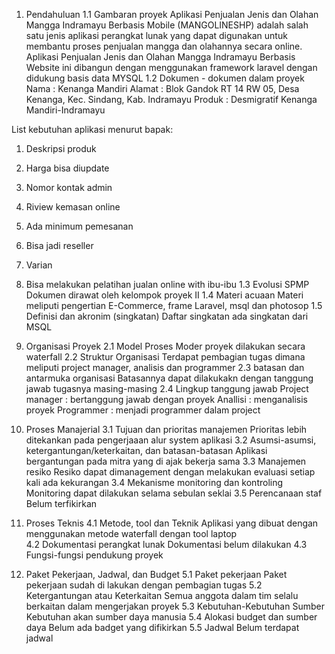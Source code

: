 1.	Pendahuluan
1.1 Gambaran proyek
Aplikasi Penjualan Jenis dan Olahan Mangga Indramayu Berbasis Mobile (MANGOLINESHP) adalah salah satu jenis aplikasi perangkat lunak yang dapat digunakan untuk membantu proses penjualan mangga dan olahannya secara online. 
Aplikasi Penjualan Jenis dan Olahan Mangga Indramayu Berbasis Website ini dibangun dengan menggunakan framework laravel dengan didukung basis data MYSQL
1.2 Dokumen - dokumen dalam proyek
Nama		: Kenanga Mandiri
Alamat		: Blok Gandok RT 14 RW 05, Desa Kenanga, Kec. Sindang, Kab. Indramayu
Produk		: Desmigratif Kenanga Mandiri-Indramayu

List kebutuhan aplikasi menurut bapak:
1.	Deskripsi produk
2.	Harga bisa diupdate
3.	Nomor kontak admin
4.	Riview kemasan online
5.	Ada minimum pemesanan
6.	Bisa jadi reseller
7.	Varian
8.	Bisa melakukan pelatihan jualan online with ibu-ibu
1.3 Evolusi SPMP
Dokumen dirawat oleh kelompok proyek II
1.4 Materi acuaan
Materi meliputi pengertian E-Commerce, frame Laravel, msql dan photosop
1.5 Definisi dan akronim (singkatan)
Daftar singkatan ada singkatan dari MSQL
2.	Organisasi Proyek
2.1 Model Proses
Moder proyek dilakukan secara waterfall
2.2 Struktur Organisasi
Terdapat pembagian tugas dimana meliputi project manager, analisis dan programmer
2.3 batasan dan antarmuka organisasi
Batasannya dapat dilakukakn dengan tanggung jawab tugasnya masing-masing
2.4 Lingkup tanggung jawab
Project manager	: bertanggung jawab dengan proyek
Anallisi		: menganalisis proyek
Programmer		: menjadi programmer dalam project
3.	Proses Manajerial
3.1 Tujuan dan prioritas manajemen
Prioritas lebih ditekankan pada pengerjaaan alur system aplikasi
3.2 Asumsi-asumsi, ketergantungan/keterkaitan, dan batasan-batasan
Aplikasi bergantungan pada mitra yang di ajak bekerja sama
3.3 Manajemen resiko
Resiko dapat dimanagement dengan melakukan evaluasi setiap kali ada kekurangan
3.4 Mekanisme monitoring dan kontroling
Monitoring dapat dilakukan selama sebulan seklai
3.5 Perencanaan staf
Belum terfikirkan
4.	Proses Teknis
4.1 Metode, tool dan Teknik
Aplikasi yang dibuat dengan menggunakan metode waterfall dengan tool laptop  
4.2 Dokumentasi perangkat lunak
Dokumentasi belum dilakukan
4.3 Fungsi-fungsi pendukung proyek

5.	Paket Pekerjaan, Jadwal, dan Budget
5.1 Paket pekerjaan
Paket pekerjaan sudah di lakukan dengan pembagian tugas
5.2 Ketergantungan atau Keterkaitan
Semua anggota dalam tim selalu berkaitan dalam mengerjakan proyek
5.3 Kebutuhan-Kebutuhan Sumber
Kebutuhan akan sumber daya manusia
5.4 Alokasi budget dan sumber daya
Belum ada badget yang difikirkan
5.5 Jadwal
Belum terdapat jadwal

